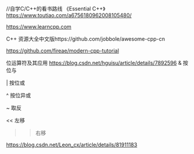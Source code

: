 //自学C/C++的看书路线 《Essential C++》
https://www.toutiao.com/a6756180962008105480/

https://www.learncpp.com


C++ 资源大全中文版https://github.com/jobbole/awesome-cpp-cn

https://github.com/fireae/modern-cpp-tutorial


位运算符及其应用
https://blog.csdn.net/hguisu/article/details/7892596
& 按位与

| 按位或

^ 按位异或

~ 取反

<< 左移

>> 右移

https://blog.csdn.net/Leon_cx/article/details/81911183
